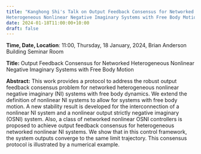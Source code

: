 ```yaml
---
title: "Kanghong Shi's Talk on Output Feedback Consensus for Networked
Heterogeneous Nonlinear Negative Imaginary Systems with Free Body Motion"
date: 2024-01-18T11:00:00+10:00
draft: false
---
```




__Time, Date, Location__: 11:00, Thursday, 18 January, 2024, Brian Anderson Building Seminar Room


__Title:__ Output Feedback Consensus for Networked Heterogeneous Nonlinear Negative Imaginary Systems with Free Body Motion

__Abstract:__
This work provides a protocol to address the robust output feedback consensus problem for networked heterogeneous nonlinear negative imaginary (NI) systems with free body dynamics. We extend the definition of nonlinear NI systems to allow for systems with free body motion. A new stability result is developed for the interconnection of a nonlinear NI system and a nonlinear output strictly negative imaginary (OSNI) system. Also, a class of networked nonlinear OSNI controllers is proposed to achieve output feedback consensus for heterogeneous networked nonlinear NI systems. We show that in this control framework, the system outputs converge to the same limit trajectory. This consensus protocol is illustrated by a numerical example.



